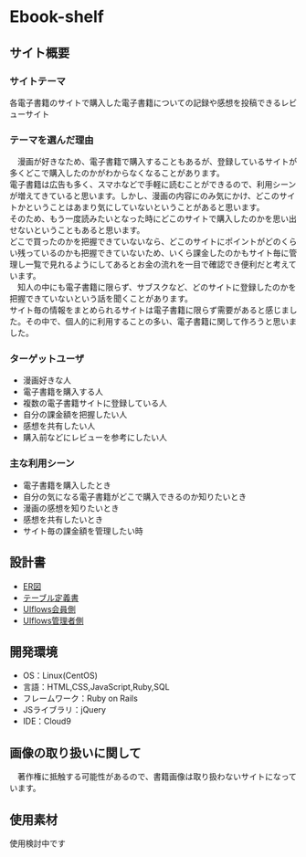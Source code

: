 # Ebook-shelf

## サイト概要
   
### サイトテーマ
  各電子書籍のサイトで購入した電子書籍についての記録や感想を投稿できるレビューサイト

### テーマを選んだ理由
  　漫画が好きなため、電子書籍で購入することもあるが、登録しているサイトが多くどこで購入したのかがわからなくなることがあります。<br>
  電子書籍は広告も多く、スマホなどで手軽に読むことができるので、利用シーンが増えてきていると思います。しかし、漫画の内容にのみ気にかけ、どこのサイトかということはあまり気にしていないということがあると思います。<br>
  そのため、もう一度読みたいとなった時にどこのサイトで購入したのかを思い出せないということもあると思います。<br>
  どこで買ったのかを把握できていないなら、どこのサイトにポイントがどのくらい残っているのかも把握できていないため、いくら課金したのかもサイト毎に管理し一覧で見れるようにしてあるとお金の流れを一目で確認でき便利だと考えています。<br>
  　知人の中にも電子書籍に限らず、サブスクなど、どのサイトに登録したのかを把握できていないという話を聞くことがあります。<br>
  サイト毎の情報をまとめられるサイトは電子書籍に限らず需要があると感じました。その中で、個人的に利用することの多い、電子書籍に関して作ろうと思いました。
  
### ターゲットユーザ
  - 漫画好きな人
  - 電子書籍を購入する人
  - 複数の電子書籍サイトに登録している人
  - 自分の課金額を把握したい人
  - 感想を共有したい人
  - 購入前などにレビューを参考にしたい人

### 主な利用シーン
 - 電子書籍を購入したとき
 - 自分の気になる電子書籍がどこで購入できるのか知りたいとき
 - 漫画の感想を知りたいとき
 - 感想を共有したいとき
 - サイト毎の課金額を管理したい時

## 設計書
 - [ER図](https://drive.google.com/file/d/13u9Ls3HSliAAK2hCDhUxuT3ql-NTdtKJ/view?usp=sharing)
 - [テーブル定義書](https://docs.google.com/spreadsheets/d/1wG4C1IV5jydZalzVIsU56sgrnXQgxQf4jTD5J-_GxMo/edit?usp=sharing)
 - [UIflows会員側](https://drive.google.com/file/d/1cK1tLoVaolvlCeNQu67KBLDll0ntG9Ux/view?usp=sharing)
 - [UIflows管理者側](https://drive.google.com/file/d/1Photp9asorHQ9oJdjrQ5pMjWjwKfGt8p/view?usp=sharing)

## 開発環境
- OS：Linux(CentOS)
- 言語：HTML,CSS,JavaScript,Ruby,SQL
- フレームワーク：Ruby on Rails
- JSライブラリ：jQuery
- IDE：Cloud9

## 画像の取り扱いに関して
　著作権に抵触する可能性があるので、書籍画像は取り扱わないサイトになっています。

## 使用素材
使用検討中です
